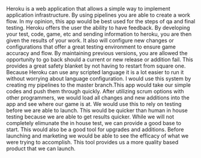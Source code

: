 
Heroku is a web application that allows a simple way to implement application infrastructure. By using pipelines you are able to create a work flow. In my opinion, this app would be best used for the steps of qa and final testing. Heroku offers the user the ability to have feedback. By developing your test, code, game, etc and sending information to heroku,  you are then given the results of your work. It also will configure new changes or configurations that offer a great testing environment to ensure game accuracy and flow. 
By maintaining previous versions, you are allowed the opportunity to go back should a current or new release or addition fail. This provides a great safety blanket by not having to restart from square one. 
Because Heroku can use any scripted language it is a lot easier to run  it without worrying about language configuration. 
I would use this system by creating my pipelines to the master branch.This app would take our simple codes and push them through quickly. After utilizing scrum options with other programmers,  we would load all changes and new additions into the app and see where our game is at. We would use this to rely on testing before we are able to launch. This would be quicker than human in house testing because we are able to get results quicker. While we will not completely elimunate the in house test, we can provide a good base to start. 
This would also be a good tool for upgrades and additions. Before launching and marketing we would be able to see the efficacy of what we were trying to accomplish. This tool provides us a more quality based product that we can launch.



